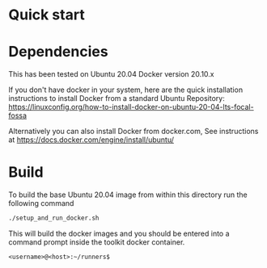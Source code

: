 # Quick start

# Dependencies
This has been tested on Ubuntu 20.04
  Docker version 20.10.x

If you don't have docker in your system, here are the quick installation instructions
to install Docker from a standard Ubuntu Repository:
  https://linuxconfig.org/how-to-install-docker-on-ubuntu-20-04-lts-focal-fossa

Alternatively you can also install Docker from docker.com, See instructions at
  https://docs.docker.com/engine/install/ubuntu/


# Build
To build the base Ubuntu 20.04 image from within this directory
run the following command
```bash
./setup_and_run_docker.sh
```
This will build the docker images and you should be entered into a command prompt
inside the toolkit docker container.
```
<username>@<host>:~/runners$
```
